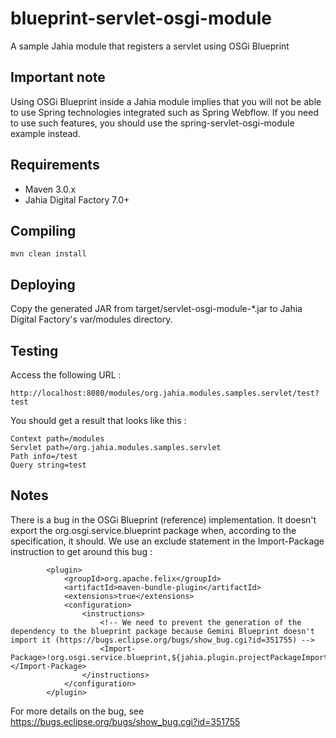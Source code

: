 blueprint-servlet-osgi-module
=============================

A sample Jahia module that registers a servlet using OSGi Blueprint

Important note
--------------

Using OSGi Blueprint inside a Jahia module implies that you will not be able to use Spring technologies
integrated such as Spring Webflow. If you need to use such features, you should use the spring-servlet-osgi-module
example instead.

Requirements
------------
- Maven 3.0.x
- Jahia Digital Factory 7.0+

Compiling
---------

    mvn clean install
    
Deploying
---------

Copy the generated JAR from target/servlet-osgi-module-*.jar to Jahia Digital Factory's var/modules directory.

Testing
-------

Access the following URL : 

    http://localhost:8080/modules/org.jahia.modules.samples.servlet/test?test
    
You should get a result that looks like this : 

    Context path=/modules
    Servlet path=/org.jahia.modules.samples.servlet
    Path info=/test
    Query string=test
    
Notes
-----

There is a bug in the OSGi Blueprint (reference) implementation. It doesn't export the org.osgi.service.blueprint 
 package when, according to the specification, it should. We use an exclude statement in the Import-Package instruction
 to get around this bug : 
 
            <plugin>
                <groupId>org.apache.felix</groupId>
                <artifactId>maven-bundle-plugin</artifactId>
                <extensions>true</extensions>
                <configuration>
                    <instructions>
                        <!-- We need to prevent the generation of the dependency to the blueprint package because Gemini Blueprint doesn't import it (https://bugs.eclipse.org/bugs/show_bug.cgi?id=351755) -->
                        <Import-Package>!org.osgi.service.blueprint,${jahia.plugin.projectPackageImport},*</Import-Package>
                    </instructions>
                </configuration>
            </plugin>

 For more details on the bug, see https://bugs.eclipse.org/bugs/show_bug.cgi?id=351755 
    
